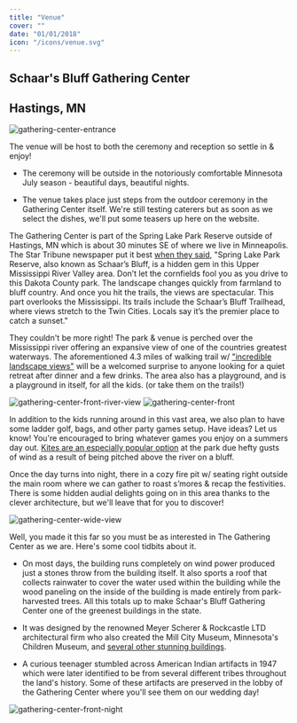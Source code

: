 ```yaml
---
title: "Venue"
cover: ""
date: "01/01/2018"
icon: "/icons/venue.svg"
---
```


## Schaar's Bluff Gathering Center
## Hastings, MN

![gathering-center-entrance](https://steveandkateri.com/images/schaarsbluff1.jpg)

The venue will be host to both the ceremony and reception so settle in & enjoy!

 * The ceremony will be outside in the notoriously comfortable Minnesota July season - beautiful days, beautiful nights.

 * The venue takes place just steps from the outdoor ceremony in the Gathering Center itself. We're still testing caterers but as soon as we select the dishes, we'll put some teasers up here on the website.

The Gathering Center is part of the Spring Lake Park Reserve outside of Hastings, MN which is about 30 minutes SE of where we live in Minneapolis. The Star Tribune newspaper put it best [when they said](http://www.startribune.com/in-hastings-minn-history-and-natural-beauty/225407192/), "Spring Lake Park Reserve, also known as Schaar’s Bluff, is a hidden gem in this Upper Mississippi River Valley area. Don’t let the cornfields fool you as you drive to this Dakota County park. The landscape changes quickly from farmland to bluff country. And once you hit the trails, the views are spectacular. This part overlooks the Mississippi. Its trails include the Schaar’s Bluff Trailhead, where views stretch to the Twin Cities. Locals say it’s the premier place to catch a sunset."

They couldn't be more right! The park & venue is perched over the Mississippi river offering an expansive view of one of the countries greatest waterways. The aforementioned 4.3 miles of walking trail w/ ["incredible landscape views"](https://www.twincities.com/2017/05/19/dakota-countys-new-4-3-mile-river-trail-offers-scenic-views-incredible-landscape/) will be a welcomed surprise to anyone looking for a quiet retreat after dinner and a few drinks. The area also has a playground, and is a playground in itself, for all the kids. (or take them on the trails!)

![gathering-center-front-river-view](https://steveandkateri.com/images/schaarsbluff9.jpg)
![gathering-center-front](https://steveandkateri.com/images/schaarsbluff6.jpg)

In addition to the kids running around in this vast area, we also plan to have some ladder golf, bags, and other party games setup. Have ideas? Let us know! You're encouraged to bring whatever games you enjoy on a summers day out. [Kites are an especially popular option](https://www.twincities.com/2008/05/29/family-outings-fly-a-kite-at-spring-lake-park-reserve-dakota-county/) at the park due hefty gusts of wind as a result of being pitched above the river on a bluff.

Once the day turns into night, there in a cozy fire pit w/ seating right outside the main room where we can gather to roast s’mores & recap the festivities. There is some hidden audial delights going on in this area thanks to the clever architecture, but we'll leave that for you to discover!

![gathering-center-wide-view](https://steveandkateri.com/images/schaarsbluff10.jpg)

Well, you made it this far so you must be as interested in The Gathering Center as we are. Here's some cool tidbits about it.

* On most days, the building runs completely on wind power produced just a stones throw from the building itself. It also sports a roof that collects rainwater to cover the water used within the building while the wood paneling on the inside of the building is made entirely from park-harvested trees. All this totals up to make Schaar's Bluff Gathering Center one of the greenest buildings in the state.

* It was designed by the renowned Meyer Scherer & Rockcastle LTD architectural firm who also created the Mill City Museum, Minnesota's Children Museum, and [several other stunning buildings](https://msrdesign.com/design/).

* A curious teenager stumbled across American Indian artifacts in 1947 which were later identified to be from several different tribes throughout the land's history. Some of these artifacts are preserved in the lobby of the Gathering Center where you'll see them on our wedding day!

![gathering-center-front-night](https://steveandkateri.com/images/schaarsbluff16.jpg)